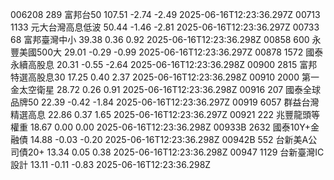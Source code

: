 006208	289	富邦台50	107.51	-2.74	-2.49	2025-06-16T12:23:36.297Z
00713	1133	元大台灣高息低波	50.44	-1.46	-2.81	2025-06-16T12:23:36.297Z
00733	68	富邦臺灣中小	39.38	0.36	0.92	2025-06-16T12:23:36.298Z
00858	600	永豐美國500大	29.01	-0.29	-0.99	2025-06-16T12:23:36.297Z
00878	1572	國泰永續高股息	20.31	-0.55	-2.64	2025-06-16T12:23:36.298Z
00900	2815	富邦特選高股息30	17.25	0.40	2.37	2025-06-16T12:23:36.298Z
00910	2000	第一金太空衛星	28.72	0.26	0.91	2025-06-16T12:23:36.298Z
00916	207	國泰全球品牌50	22.39	-0.42	-1.84	2025-06-16T12:23:36.297Z
00919	6057	群益台灣精選高息	22.86	0.37	1.65	2025-06-16T12:23:36.297Z
00921	222	兆豐龍頭等權重	18.67	0.00	0.00	2025-06-16T12:23:36.298Z
00933B	2632	國泰10Y+金融債	14.88	-0.03	-0.20	2025-06-16T12:23:36.298Z
00942B	552	台新美A公司債20+	13.34	0.05	0.38	2025-06-16T12:23:36.298Z
00947	1129	台新臺灣IC設計	13.11	-0.11	-0.83	2025-06-16T12:23:36.298Z